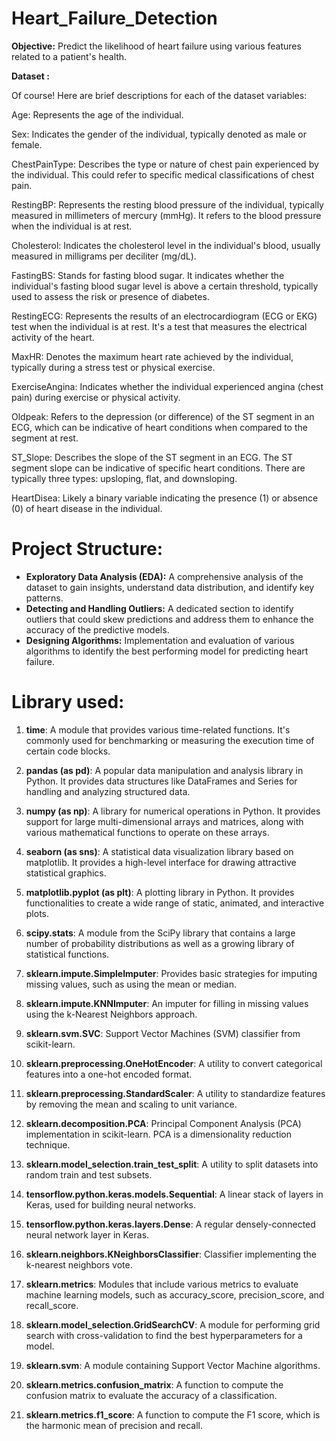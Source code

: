 # Heart_Failure_Detection

**Objective:** Predict the likelihood of heart failure using various features related to a patient's health.

**Dataset :** 

Of course! Here are brief descriptions for each of the dataset variables:

Age: Represents the age of the individual.

Sex: Indicates the gender of the individual, typically denoted as male or female.

ChestPainType: Describes the type or nature of chest pain experienced by the individual. This could refer to specific medical classifications of chest pain.

RestingBP: Represents the resting blood pressure of the individual, typically measured in millimeters of mercury (mmHg). It refers to the blood pressure when the individual is at rest.

Cholesterol: Indicates the cholesterol level in the individual's blood, usually measured in milligrams per deciliter (mg/dL).

FastingBS: Stands for fasting blood sugar. It indicates whether the individual's fasting blood sugar level is above a certain threshold, typically used to assess the risk or presence of diabetes.

RestingECG: Represents the results of an electrocardiogram (ECG or EKG) test when the individual is at rest. It's a test that measures the electrical activity of the heart.

MaxHR: Denotes the maximum heart rate achieved by the individual, typically during a stress test or physical exercise.

ExerciseAngina: Indicates whether the individual experienced angina (chest pain) during exercise or physical activity.

Oldpeak: Refers to the depression (or difference) of the ST segment in an ECG, which can be indicative of heart conditions when compared to the segment at rest.

ST_Slope: Describes the slope of the ST segment in an ECG. The ST segment slope can be indicative of specific heart conditions. There are typically three types: upsloping, flat, and downsloping.

HeartDisea: Likely a binary variable indicating the presence (1) or absence (0) of heart disease in the individual.



# Project Structure:
+ **Exploratory Data Analysis (EDA):** A comprehensive analysis of the dataset to gain insights, understand data distribution, and identify key patterns.
+ **Detecting and Handling Outliers:** A dedicated section to identify outliers that could skew predictions and address them to enhance the accuracy of the predictive models.
+ **Designing Algorithms:** Implementation and evaluation of various algorithms to identify the best performing model for predicting heart failure.

# Library used: 
1. **time**: A module that provides various time-related functions. It's commonly used for benchmarking or measuring the execution time of certain code blocks.
   
2. **pandas (as pd)**: A popular data manipulation and analysis library in Python. It provides data structures like DataFrames and Series for handling and analyzing structured data.

3. **numpy (as np)**: A library for numerical operations in Python. It provides support for large multi-dimensional arrays and matrices, along with various mathematical functions to operate on these arrays.

4. **seaborn (as sns)**: A statistical data visualization library based on matplotlib. It provides a high-level interface for drawing attractive statistical graphics.

5. **matplotlib.pyplot (as plt)**: A plotting library in Python. It provides functionalities to create a wide range of static, animated, and interactive plots.

6. **scipy.stats**: A module from the SciPy library that contains a large number of probability distributions as well as a growing library of statistical functions.

7. **sklearn.impute.SimpleImputer**: Provides basic strategies for imputing missing values, such as using the mean or median.

8. **sklearn.impute.KNNImputer**: An imputer for filling in missing values using the k-Nearest Neighbors approach.

9. **sklearn.svm.SVC**: Support Vector Machines (SVM) classifier from scikit-learn.

10. **sklearn.preprocessing.OneHotEncoder**: A utility to convert categorical features into a one-hot encoded format.

11. **sklearn.preprocessing.StandardScaler**: A utility to standardize features by removing the mean and scaling to unit variance.

12. **sklearn.decomposition.PCA**: Principal Component Analysis (PCA) implementation in scikit-learn. PCA is a dimensionality reduction technique.

13. **sklearn.model_selection.train_test_split**: A utility to split datasets into random train and test subsets.

14. **tensorflow.python.keras.models.Sequential**: A linear stack of layers in Keras, used for building neural networks.

15. **tensorflow.python.keras.layers.Dense**: A regular densely-connected neural network layer in Keras.

16. **sklearn.neighbors.KNeighborsClassifier**: Classifier implementing the k-nearest neighbors vote.

17. **sklearn.metrics**: Modules that include various metrics to evaluate machine learning models, such as accuracy_score, precision_score, and recall_score.

18. **sklearn.model_selection.GridSearchCV**: A module for performing grid search with cross-validation to find the best hyperparameters for a model.

19. **sklearn.svm**: A module containing Support Vector Machine algorithms.

20. **sklearn.metrics.confusion_matrix**: A function to compute the confusion matrix to evaluate the accuracy of a classification.

21. **sklearn.metrics.f1_score**: A function to compute the F1 score, which is the harmonic mean of precision and recall.
